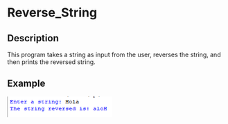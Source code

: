 # Reverse_String
## Description
This program takes a string as input from the user, reverses the string, and then prints the reversed string.
## Example
<img src="example.png">
